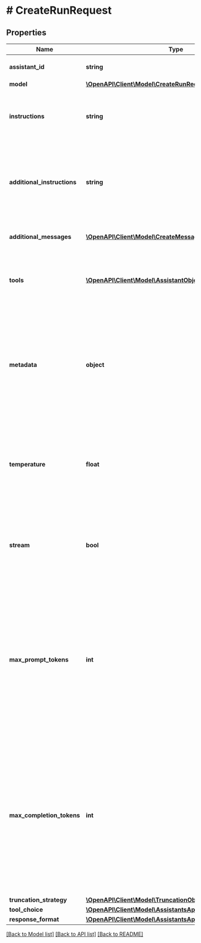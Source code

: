 # # CreateRunRequest

## Properties

Name | Type | Description | Notes
------------ | ------------- | ------------- | -------------
**assistant_id** | **string** | The ID of the [assistant](/docs/api-reference/assistants) to use to execute this run. |
**model** | [**\OpenAPI\Client\Model\CreateRunRequestModel**](CreateRunRequestModel.md) |  | [optional]
**instructions** | **string** | Overrides the [instructions](/docs/api-reference/assistants/createAssistant) of the assistant. This is useful for modifying the behavior on a per-run basis. | [optional]
**additional_instructions** | **string** | Appends additional instructions at the end of the instructions for the run. This is useful for modifying the behavior on a per-run basis without overriding other instructions. | [optional]
**additional_messages** | [**\OpenAPI\Client\Model\CreateMessageRequest[]**](CreateMessageRequest.md) | Adds additional messages to the thread before creating the run. | [optional]
**tools** | [**\OpenAPI\Client\Model\AssistantObjectToolsInner[]**](AssistantObjectToolsInner.md) | Override the tools the assistant can use for this run. This is useful for modifying the behavior on a per-run basis. | [optional]
**metadata** | **object** | Set of 16 key-value pairs that can be attached to an object. This can be useful for storing additional information about the object in a structured format. Keys can be a maximum of 64 characters long and values can be a maxium of 512 characters long. | [optional]
**temperature** | **float** | What sampling temperature to use, between 0 and 2. Higher values like 0.8 will make the output more random, while lower values like 0.2 will make it more focused and deterministic. | [optional] [default to 1]
**stream** | **bool** | If &#x60;true&#x60;, returns a stream of events that happen during the Run as server-sent events, terminating when the Run enters a terminal state with a &#x60;data: [DONE]&#x60; message. | [optional]
**max_prompt_tokens** | **int** | The maximum number of prompt tokens that may be used over the course of the run. The run will make a best effort to use only the number of prompt tokens specified, across multiple turns of the run. If the run exceeds the number of prompt tokens specified, the run will end with status &#x60;complete&#x60;. See &#x60;incomplete_details&#x60; for more info. | [optional]
**max_completion_tokens** | **int** | The maximum number of completion tokens that may be used over the course of the run. The run will make a best effort to use only the number of completion tokens specified, across multiple turns of the run. If the run exceeds the number of completion tokens specified, the run will end with status &#x60;complete&#x60;. See &#x60;incomplete_details&#x60; for more info. | [optional]
**truncation_strategy** | [**\OpenAPI\Client\Model\TruncationObject**](TruncationObject.md) |  | [optional]
**tool_choice** | [**\OpenAPI\Client\Model\AssistantsApiToolChoiceOption**](AssistantsApiToolChoiceOption.md) |  | [optional]
**response_format** | [**\OpenAPI\Client\Model\AssistantsApiResponseFormatOption**](AssistantsApiResponseFormatOption.md) |  | [optional]

[[Back to Model list]](../../README.md#models) [[Back to API list]](../../README.md#endpoints) [[Back to README]](../../README.md)
